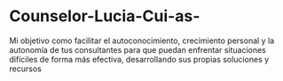 # Counselor-Lucia-Cui-as-
Mi objetivo como facilitar el autoconocimiento, crecimiento personal y la autonomía de tus consultantes para que puedan enfrentar situaciones difíciles de forma más efectiva, desarrollando sus propias soluciones y recursos
